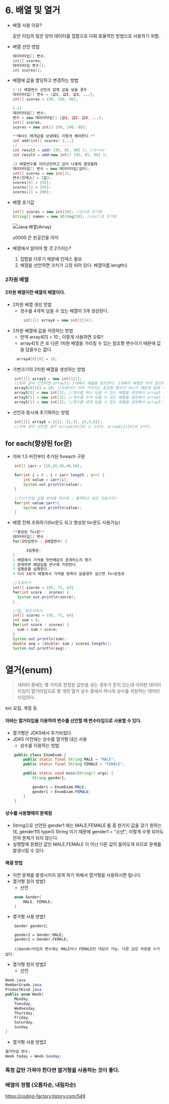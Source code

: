# 6. 배열 및 열거

- 배열 사용 이유?

  같은 타입의 많은 양의 데이터를 집합으로 다뤄 효율적인 방법으로 사용하기 위함.

- 배열 선언 방법

  ```java
  데이터타입[] 변수;
  int[] scores;
  데이터타입 변수[];
  int scores[];
  ```

- 배열에 값을 할당하고 변경하는 방법

  ```java
  1-1) 배열변수 선언과 함께 값을 넣을 경우
  데이터타입[] 변수 = (값1, 값2, 값3, ...};
  int[] scores = {90, 100, 80};
  
  1-2) 
  데이터타입[] 변수;
  변수 = new 데이터타입[] {값1, 값2, 값3, ...};
  int[] scores;
  scores = new int[] {90, 100, 80};
  
  **메서드 매개값을 보낼때도 이렇게 해야한다.**
  int add(int[] scores) {...}
  //-------------------------
  int result = add( {95, 85, 90} ); //error
  int result = add(new int[] {95, 85, 90} ); 
  
  2) 배열변수를 미리선언하고 값이 나중에 결정될때
  데이터타입[] 변수 = new 데이터타입[길이];
  int[] scores = new int[3];
  변수[인덱스] = {값};
  scores[0] = {95};
  scores[1] = {85};
  scores[2] = {90};
  ```

- 배열 초기값

  ```java
  int[] scores = new int[30]; //0으로 초기화
  String[] names = new String[30]; //null로 초기화
  ```

  ![Java 배열(Array)](https://t1.daumcdn.net/cfile/tistory/276E184F59412E3024)

  u0000 은 빈공간을 의미

  

- 배열에서 알아야 할 것 2가지는?

  1. 집합을 다루기 때문에 인덱스 필요
  2. 배열을 선언하면 크키가 고정 되어 있다. 배열이름.length()



### 2차원 배열

#### 2차원 배열이란 배열의 배열이다.

- 2차원 배열 생성 방법
  - 정수를 4개씩 담을 수 있는 배열이 3개 생성된다.

```java
        int[][] array4 = new int[3][4];
```

- 2차원 배열에 값을 저장하는 방법
  - 만약 array4[1] = 10 ; 이렇게 사용하면 오류!!
  - array4[1] 은 또 다른 1차원 배열을 가리킬 수 있는 참조형 변수이기 때문에 값을 담을수는 없다.

```java
     array4[0][0] = 10; 
```

- 가변크기의 2차원 배열을 생성하는 방법

```java
    int[][] array5 = new int[3][];
    //위와 같이 선언하면 array5는 3개짜리 배열을 참조한다. 3개짜리 배열은 아직 참조하는 배열이 없다는 것을 의미.
	array5[0][0] = 10; //오류이다 아직 가리키는 참조형 변수가 아니기 때문에 밑에 처럼 배열 생성 후 값을 넣을수 있다.
    array5[0] = new int[1]; //정수를 하나 담을 수 있는 배열을 생성해서 array5 의 0 번째 인덱스가 참조한다.  
    array5[1] = new int[2]; //정수를 두개 담을 수 있는 배열을 생성해서 array5 의 1 번째 인덱스가 참조한다.  
    array5[2] = new int[3]; //정수를 세개 담을 수 있는 배열을 생성해서 array5 의 2 번째 인덱스가 참조한다. 
```

- 선언과 동시에 초기화하는 방법

```java
    int[][] array6 = {{1}, {2,3}, {4,5,6}};
    //위와 같이 선언할 경우 array6[0][0] 는 1이다. array6[1][0]은 2이다. 
```



## for each(향샹된 for문)

- 자바 1.5 버전부터 추가된 foreach 구문

```java
    int[] iarr = {10,20,30,40,50};

	for(int i = 0 ; i < iarr.length ; i++) {
        int value = iarr[i];
        System.out.println(value);
    }

	//for(타입 값을 받아줄 변수명 : 츌력하고 싶은 자료구조)
    for(int value:iarr){ 
        System.out.println(value);
    }
```



- 배열 전체 조회하기(for문도 되고 향상된 for문도 사용가능)

  ```java
  **향상된 for문**
  데이터타입[] 변수 :
  for(2타입변수 : 1배열변수) {
  
  		3실행문;
  }
  1 배열에서 가져올 첫번째값이 존재하는지 평가
  2 존재하면 해달값을 변수에 저장한다.
  3 실행문을 실행한다.
  4 다시 1로가 배열에서 가져올 항목이 없을경우 없으면 for문종료 
  
  //조회하기
  int[] scores = {95, 71, 84}
  for(int score : scores) { 
  	System.out.println(socre);
  }
  
  //합, 평균구하기
  int[] scores = {95, 71, 84}
  int sum = 0;
  for(int score : scores) { 
  	sum = sum + score;
  }
  System.out.println(sum);
  double avg = (double) sum / scores.length();
  System.out.println(avg);
  ```





# 열거(enum)

> 데이터 중에는 몇 가지로 한정된 값만을 갖는 경우가 흔히 있는데 이러한 데이터 타입이 열거타입으로 몇 개의 열거 상수 중에서 하나의 상수를 저장하는 데이터 타입이다.

ex) 요일, 계절 등

#### 자바는 열거타입을 이용하여 변수를 선언할 때 변수타입으로 사용할 수 있다.

- 열거형은 JDK5에서 추가되었다.
- JDK5 이전에는 상수를 열거형 대신 사용
  - 상수를 이용하는 방법

```java
    public class EnumExam {
        public static final String MALE = "MALE";
        public static final String FEMALE = "FEMALE";

        public static void main(String[] args) {
            String gender1;

            gender1 = EnumExam.MALE;
            gender1 = EnumExam.FEMALE;                  
        }
    }
```

#### 상수를 사용했때의 문제점

- String으로 선언된 gender1 에는 MALE,FEMALE 둘 중 한가지 값을 갖기 원하는데, gender1의 type이 String 이기 때문에 gender1 = "소년"; 이렇게 수행 되어도 전혀 문제가 되지 않는다.
- 실행할때 원했던 값인 MALE,FEMALE 이 아닌 다른 값이 들어오게 되므로 문제를 발생시킬 수 있다.

#### 해결 방법

- 이런 문제를 발생시키지 않게 하기 위해서 열거형을 사용하시면 됩니다.
- 열거형 정의 방법1
  - 선언

```java
    enum Gender{
        MALE, FEMALE;
    }
```

- 열거형 사용 방법1

```iava
    Gender gender2;

    gender2 = Gender.MALE;
    gender2 = Gender.FEMALE;

    //Gender타입의 변수에는 MALE이나 FEMALE만 대입이 가능. 다른 값은 저장할 수가 없다.  
```

- 열거형 정의 방법2
  - 선언

```java
Week.java
MemberGrade.java
ProductKind.java
public enum Week{
	Monday,
	Tuesday,
	Wednesday,
	Thursday,
	Friday,
	Saturday,
	Sunday
}
```

- 열거형 사용 방법2

```java
열거타입 변수;
Week today = Week.Sunday;
```

### 특정 값만 가져야 한다면 열거형을 사용하는 것이 좋다.





### 배열의 정렬 (오름차순, 내림차순)

https://coding-factory.tistory.com/549